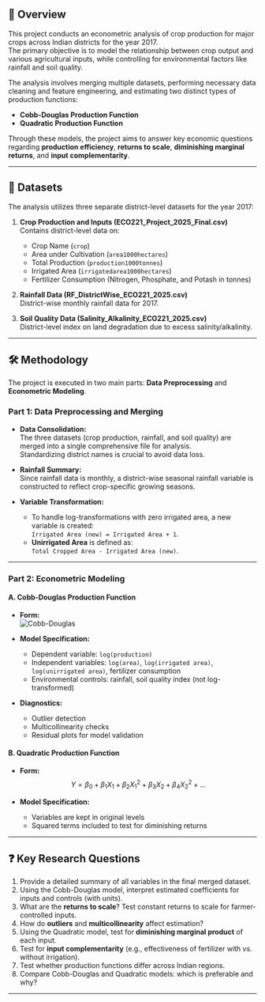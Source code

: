 ## 📖 Overview
This project conducts an econometric analysis of crop production for major crops across Indian districts for the year 2017.  
The primary objective is to model the relationship between crop output and various agricultural inputs, while controlling for environmental factors like rainfall and soil quality.

The analysis involves merging multiple datasets, performing necessary data cleaning and feature engineering, and estimating two distinct types of production functions:

- **Cobb-Douglas Production Function**  
- **Quadratic Production Function**

Through these models, the project aims to answer key economic questions regarding **production efficiency**, **returns to scale**, **diminishing marginal returns**, and **input complementarity**.

---

## 💾 Datasets
The analysis utilizes three separate district-level datasets for the year 2017:

1. **Crop Production and Inputs (ECO221_Project_2025_Final.csv)**  
   Contains district-level data on:
   - Crop Name (`crop`)  
   - Area under Cultivation (`area1000hectares`)  
   - Total Production (`production1000tonnes`)  
   - Irrigated Area (`irrigatedarea1000hectares`)  
   - Fertilizer Consumption (Nitrogen, Phosphate, and Potash in tonnes)  

2. **Rainfall Data (RF_DistrictWise_ECO221_2025.csv)**  
   District-wise monthly rainfall data for 2017.  

3. **Soil Quality Data (Salinity_Alkalinity_ECO221_2025.csv)**  
   District-level index on land degradation due to excess salinity/alkalinity.  

---

## 🛠️ Methodology

The project is executed in two main parts: **Data Preprocessing** and **Econometric Modeling**.

### Part 1: Data Preprocessing and Merging
- **Data Consolidation:**  
  The three datasets (crop production, rainfall, and soil quality) are merged into a single comprehensive file for analysis.  
  Standardizing district names is crucial to avoid data loss.  

- **Rainfall Summary:**  
  Since rainfall data is monthly, a district-wise seasonal rainfall variable is constructed to reflect crop-specific growing seasons.  

- **Variable Transformation:**  
  - To handle log-transformations with zero irrigated area, a new variable is created:  
    `Irrigated Area (new) = Irrigated Area + 1`.  
  - **Unirrigated Area** is defined as:  
    `Total Cropped Area - Irrigated Area (new)`.  

---

### Part 2: Econometric Modeling

#### A. Cobb-Douglas Production Function
- **Form:**  
  ![Cobb-Douglas](https://latex.codecogs.com/svg.latex?Y%20=%20A%20X_1^{\alpha_1}X_2^{\alpha_2}\dots%20X_k^{\alpha_k})
 

- **Model Specification:**  
  - Dependent variable: `log(production)`  
  - Independent variables: `log(area)`, `log(irrigated area)`, `log(unirrigated area)`, fertilizer consumption  
  - Environmental controls: rainfall, soil quality index (not log-transformed)  

- **Diagnostics:**  
  - Outlier detection  
  - Multicollinearity checks  
  - Residual plots for model validation  

#### B. Quadratic Production Function
- **Form:**  
  $$ Y = \beta_0 + \beta_1 X_1 + \beta_2 X_1^2 + \beta_3 X_2 + \beta_4 X_2^2 + \dots $$  

- **Model Specification:**  
  - Variables are kept in original levels  
  - Squared terms included to test for diminishing returns  

---

## ❓ Key Research Questions

1. Provide a detailed summary of all variables in the final merged dataset.  
2. Using the Cobb-Douglas model, interpret estimated coefficients for inputs and controls (with units).  
3. What are the **returns to scale**? Test constant returns to scale for farmer-controlled inputs.  
4. How do **outliers** and **multicollinearity** affect estimation?  
5. Using the Quadratic model, test for **diminishing marginal product** of each input.  
6. Test for **input complementarity** (e.g., effectiveness of fertilizer with vs. without irrigation).  
7. Test whether production functions differ across Indian regions.  
8. Compare Cobb-Douglas and Quadratic models: which is preferable and why?  

---
